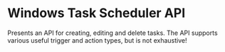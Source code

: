 # Windows Task Scheduler API

Presents an API for creating, editing and delete tasks. The API supports various useful trigger and action
types, but is
not exhaustive!
